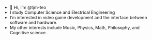- 👋 Hi, I’m @tjm-teo 
- I study Computer Science and Electrical Engineering
- I’m interested in video game development and the interface between software and hardware.
- My other interests include Music, Physics, Math, Philosophy, and Cognitive science.

<!---
tjm-teo/tjm-teo is a ✨ special ✨ repository because its `README.md` (this file) appears on your GitHub profile.
You can click the Preview link to take a look at your changes.
--->
